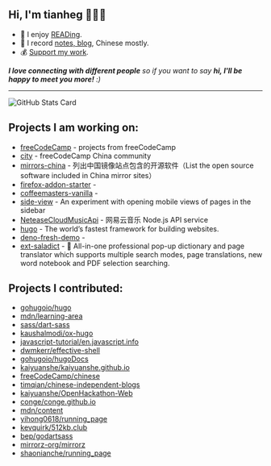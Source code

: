 <h2>Hi, I'm tianheg 👋👨‍💻</h2>

- 📖 I enjoy [READing](https://tianheg.co/tags/reading/).
- 📝 I record [notes, blog](https://tianheg.co), Chinese mostly.
- 💰 [Support my work](https://github.com/tianheg/sponsor).

<em><b>I love connecting with different people</b> so if you want to say <b>hi, I'll be happy to meet you more!</b> :)</em>

---

![GitHub Stats Card](https://readme-stats.tianheg.org/api?username=tianheg&show_icons=true)

## Projects I am working on:

- [freeCodeCamp](https://github.com/tianheg/freeCodeCamp) - projects from freeCodeCamp
- [city](https://github.com/tianheg/city) - freeCodeCamp China community
- [mirrors-china](https://github.com/tianheg/mirrors-china) - 列出中国镜像站点包含的开源软件（List the open source software included in China mirror sites）
- [firefox-addon-starter](https://github.com/tianheg/firefox-addon-starter) - 
- [coffeemasters-vanilla](https://github.com/tianheg/coffeemasters-vanilla) - 
- [side-view](https://github.com/tianheg/side-view) - An experiment with opening mobile views of pages in the sidebar
- [NeteaseCloudMusicApi](https://github.com/tianheg/NeteaseCloudMusicApi) - 网易云音乐 Node.js API service
- [hugo](https://github.com/tianheg/hugo) - The world’s fastest framework for building websites.
- [deno-fresh-demo](https://github.com/tianheg/deno-fresh-demo) - 
- [ext-saladict](https://github.com/tianheg/ext-saladict) - 🥗 All-in-one professional pop-up dictionary and page translator which supports multiple search modes, page translations, new word notebook and PDF selection searching.

## Projects I contributed:

- [gohugoio/hugo](https://github.com/gohugoio/hugo)
- [mdn/learning-area](https://github.com/mdn/learning-area)
- [sass/dart-sass](https://github.com/sass/dart-sass)
- [kaushalmodi/ox-hugo](https://github.com/kaushalmodi/ox-hugo)
- [javascript-tutorial/en.javascript.info](https://github.com/javascript-tutorial/en.javascript.info)
- [dwmkerr/effective-shell](https://github.com/dwmkerr/effective-shell)
- [gohugoio/hugoDocs](https://github.com/gohugoio/hugoDocs)
- [kaiyuanshe/kaiyuanshe.github.io](https://github.com/kaiyuanshe/kaiyuanshe.github.io)
- [freeCodeCamp/chinese](https://github.com/freeCodeCamp/chinese)
- [timqian/chinese-independent-blogs](https://github.com/timqian/chinese-independent-blogs)
- [kaiyuanshe/OpenHackathon-Web](https://github.com/kaiyuanshe/OpenHackathon-Web)
- [conge/conge.github.io](https://github.com/conge/conge.github.io)
- [mdn/content](https://github.com/mdn/content)
- [yihong0618/running_page](https://github.com/yihong0618/running_page)
- [kevquirk/512kb.club](https://github.com/kevquirk/512kb.club)
- [bep/godartsass](https://github.com/bep/godartsass)
- [mirrorz-org/mirrorz](https://github.com/mirrorz-org/mirrorz)
- [shaonianche/running_page](https://github.com/shaonianche/running_page)
